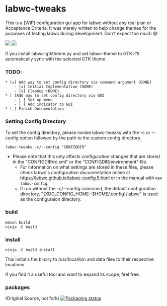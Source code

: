 # labwc-tweaks

This is a [WIP] configuration gui app for labwc without any real plan or
Acceptance Criteria. It was merely written to help change themes for the
purposes of testing labwc during development. Don't expect too much :smile:

<img src="https://user-images.githubusercontent.com/6955353/164969689-c2115c36-ad38-454c-b752-0356766156fb.png" />

<img src="https://user-images.githubusercontent.com/1019119/151689576-e9934712-f134-44a7-b5e7-3c05181b1a38.png" />

If you install labwc-gtktheme.py and set labwc-theme to GTK it'll
automatically sync with the selected GTK theme.

### TODO:
	* [x] Add way to set config directory via command argument (DONE)
		- [x] Initial Implementation (DONE)
		- [x] Cleanup (DONE)
	* [ ]Add way to set config directory via GUI
		- [ ] Set up menu
		- [ ] Add indicator to GUI
	* [ ] Finish Documentation

### Setting Config Directory
To set the config directory, please invoke labwc-tweaks with the -c or --config option followed by the path to the custom config directory.

```
labwc-tweaks -c/--config "CONFIGDIR"
```
* Please note that this only affects configuration changes that are stored in the "CONFIGDIR/rc.xml" or the "CONFIGDIR/environment" file.
  - For information on what settings are stored in these files, please check labwc's configuration documentation online at https://labwc.github.io/labwc-config.5.html or in the manual with ```man labwc-config```.
  - If run without the -c/--config command, the default configuration directory, "{XDG_CONFIG_HOME:-$HOME/.config}/labwc" is used as the configuraion directory.

### build

```
meson build
ninja -C build
```

### install

```
ninja -C build install
```

This installs the binary to /usr/local/bin and data files to their respective locations.

If you find it a useful tool and want to expand its scope, feel free.

### packages
(Original Source, not fork)
[![Packaging status](https://repology.org/badge/vertical-allrepos/labwc-tweaks.svg)](https://repology.org/project/labwc-tweaks/versions)
